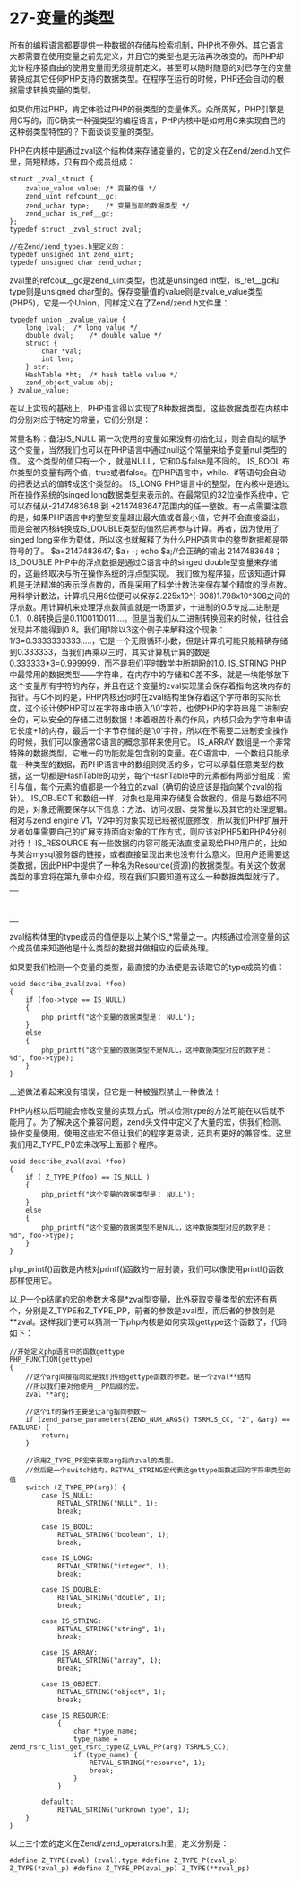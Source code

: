 # 27-变量的类型
所有的编程语言都要提供一种数据的存储与检索机制，PHP也不例外。其它语言大都需要在使用变量之前先定义，并且它的类型也是无法再次改变的，而PHP却允许程序猿自由的使用变量而无须提前定义，甚至可以随时随意的对已存在的变量转换成其它任何PHP支持的数据类型。在程序在运行的时候，PHP还会自动的根据需求转换变量的类型。

如果你用过PHP，肯定体验过PHP的弱类型的变量体系。众所周知，PHP引擎是用C写的，而C确实一种强类型的编程语言，PHP内核中是如何用C来实现自己的这种弱类型特性的？下面谈谈变量的类型。

PHP在内核中是通过zval这个结构体来存储变量的，它的定义在Zend/zend.h文件里，简短精炼，只有四个成员组成：

    struct _zval_struct {
    	zvalue_value value;	/* 变量的值 */
    	zend_uint refcount__gc;
    	zend_uchar type;	/* 变量当前的数据类型 */
    	zend_uchar is_ref__gc;
    };
    typedef struct _zval_struct zval;

    //在Zend/zend_types.h里定义的：
    typedef unsigned int zend_uint;
    typedef unsigned char zend_uchar;

zval里的refcout__gc是zend_uint类型，也就是unsinged int型，is_ref__gc和type则是unsigned char型的。保存变量值的value则是zvalue_value类型(PHP5)，它是一个Union，同样定义在了Zend/zend.h文件里：

    typedef union _zvalue_value {
    	long lval;	/* long value */
    	double dval;	/* double value */
    	struct {
    		char *val;
    		int len;
    	} str;
    	HashTable *ht;	/* hash table value */
    	zend_object_value obj;
    } zvalue_value;

在以上实现的基础上，PHP语言得以实现了8种数据类型，这些数据类型在内核中的分别对应于特定的常量，它们分别是：

<table>
<td><tr>常量名称：</tr><tr>备注</tr></td>
<td><tr>IS_NULL</tr><tr>
第一次使用的变量如果没有初始化过，则会自动的赋予这个变量，当然我们也可以在PHP语言中通过null这个常量来给予变量null类型的值。 这个类型的值只有一个 ，就是NULL，它和0与false是不同的。
</tr></td>
<td><tr>IS_BOOL</tr><tr>
布尔类型的变量有两个值，true或者false。在PHP语言中，while、if等语句会自动的把表达式的值转成这个类型的。
</tr></td>
<td><tr>IS_LONG</tr><tr>
PHP语言中的整型，在内核中是通过所在操作系统的singed long数据类型来表示的。在最常见的32位操作系统中，它可以存储从-2147483648 到 +2147483647范围内的任一整数。有一点需要注意的是，如果PHP语言中的整型变量超出最大值或者最小值，它并不会直接溢出，而是会被内核转换成IS_DOUBLE类型的值然后再参与计算。再者，因为使用了singed long来作为载体，所以这也就解释了为什么PHP语言中的整型数据都是带符号的了。 
$a=2147483647;
$a++;
echo $a;//会正确的输出	2147483648；	
</tr></td>
<td><tr>IS_DOUBLE</tr><tr>
PHP中的浮点数据是通过C语言中的singed double型变量来存储的，这最终取决与所在操作系统的浮点型实现。 我们做为程序猿，应该知道计算机是无法精准的表示浮点数的，而是采用了科学计数法来保存某个精度的浮点数。用科学计数法，计算机只用8位便可以保存2.225x10^(-308)1.798x10^308之间的浮点数。用计算机来处理浮点数简直就是一场噩梦，十进制的0.5专成二进制是0.1，0.8转换后是0.1100110011....。但是当我们从二进制转换回来的时候，往往会发现并不能得到0.8。我们用1除以3这个例子来解释这个现象：1/3=0.3333333333.....，它是一个无限循环小数，但是计算机可能只能精确存储到0.333333，当我们再乘以三时，其实计算机计算的数是0.333333*3=0.999999，而不是我们平时数学中所期盼的1.0.
</tr></td>
<td><tr>IS_STRING</tr><tr>
PHP中最常用的数据类型——字符串，在内存中的存储和C差不多，就是一块能够放下这个变量所有字符的内存，并且在这个变量的zval实现里会保存着指向这块内存的指针。与C不同的是，PHP内核还同时在zval结构里保存着这个字符串的实际长度，这个设计使PHP可以在字符串中嵌入‘\0’字符，也使PHP的字符串是二进制安全的，可以安全的存储二进制数据！本着艰苦朴素的作风，内核只会为字符串申请它长度+1的内存，最后一个字节存储的是‘\0’字符，所以在不需要二进制安全操作的时候，我们可以像通常C语言的概念那样来使用它。
</tr></td>
<td><tr>IS_ARRAY</tr><tr>
数组是一个非常特殊的数据类型，它唯一的功能就是包含别的变量。在C语言中，一个数组只能承载一种类型的数据，而PHP语言中的数组则灵活的多，它可以承载任意类型的数据，这一切都是HashTable的功劳，每个HashTable中的元素都有两部分组成：索引与值，每个元素的值都是一个独立的zval（确切的说应该是指向某个zval的指针）。
</tr></td>
<td><tr>IS_OBJECT</tr><tr>
和数组一样，对象也是用来存储复合数据的，但是与数组不同的是，对象还需要保存以下信息：方法、访问权限、类常量以及其它的处理逻辑。相对与zend engine V1，V2中的对象实现已经被彻底修改，所以我们PHP扩展开发者如果需要自己的扩展支持面向对象的工作方式，则应该对PHP5和PHP4分别对待！
</tr></td>
<td><tr>IS_RESOURCE</tr><tr>
有一些数据的内容可能无法直接呈现给PHP用户的，比如与某台mysql服务器的链接，或者直接呈现出来也没有什么意义。但用户还需要这类数据，因此PHP中提供了一种名为Resource(资源)的数据类型。有关这个数据类型的事宜将在第九章中介绍，现在我们只要知道有这么一种数据类型就行了。
</tr></td>
</table>
 
zval结构体里的type成员的值便是以上某个IS_*常量之一。内核通过检测变量的这个成员值来知道他是什么类型的数据并做相应的后续处理。

如果要我们检测一个变量的类型，最直接的办法便是去读取它的type成员的值：

    void describe_zval(zval *foo)
    {
    	if (foo->type == IS_NULL)
    	{
    		php_printf("这个变量的数据类型是： NULL");
        }
        else
        {
            php_printf("这个变量的数据类型不是NULL，这种数据类型对应的数字是： %d", foo->type);
        }
    }

上述做法看起来没有错误，但它是一种被强烈禁止一种做法！

PHP内核以后可能会修改变量的实现方式，所以检测type的方法可能在以后就不能用了。为了解决这个兼容问题，zend头文件中定义了大量的宏，供我们检测、操作变量使用，使用这些宏不但让我们的程序更易读，还具有更好的兼容性。这里我们用Z_TYPE_P()宏来改写上面那个程序。

    void describe_zval(zval *foo)
    {
        if ( Z_TYPE_P(foo) == IS_NULL )
        {
            php_printf("这个变量的数据类型是： NULL");
        }
        else
        {
            php_printf("这个变量的数据类型不是NULL，这种数据类型对应的数字是： %d", foo->type);
        }
    }

php_printf()函数是内核对printf()函数的一层封装，我们可以像使用printf()函数那样使用它。

以_P一个p结尾的宏的参数大多是*zval型变量，此外获取变量类型的宏还有两个，分别是Z_TYPE和Z_TYPE_PP，前者的参数是zval型，而后者的参数则是**zval。这样我们便可以猜测一下php内核是如何实现gettype这个函数了，代码如下：

    //开始定义php语言中的函数gettype
    PHP_FUNCTION(gettype)
    {
    	//这个arg间接指向就是我们传给gettype函数的参数。是一个zval**结构
    	//所以我们要对他使用__PP后缀的宏。
    	zval **arg;

    	//这个if的操作主要是让arg指向参数～
    	if (zend_parse_parameters(ZEND_NUM_ARGS() TSRMLS_CC, "Z", &arg) == FAILURE) {
    		return;
    	}
    	
    	//调用Z_TYPE_PP宏来获取arg指向zval的类型。
    	//然后是一个switch结构，RETVAL_STRING宏代表这gettype函数返回的字符串类型的值
    	switch (Z_TYPE_PP(arg)) {
    		case IS_NULL:
    			RETVAL_STRING("NULL", 1);
    			break;

    		case IS_BOOL:
    			RETVAL_STRING("boolean", 1);
    			break;

    		case IS_LONG:
    			RETVAL_STRING("integer", 1);
    			break;

    		case IS_DOUBLE:
    			RETVAL_STRING("double", 1);
    			break;
    	
    		case IS_STRING:
    			RETVAL_STRING("string", 1);
    			break;
    	
    		case IS_ARRAY:
    			RETVAL_STRING("array", 1);
    			break;

    		case IS_OBJECT:
    			RETVAL_STRING("object", 1);
    			break;

    		case IS_RESOURCE:
    			{
    				char *type_name;
    				type_name = zend_rsrc_list_get_rsrc_type(Z_LVAL_PP(arg) TSRMLS_CC);
    				if (type_name) {
    					RETVAL_STRING("resource", 1);
    					break;
    				}
    			}

    		default:
    			RETVAL_STRING("unknown type", 1);
    	}
    }

以上三个宏的定义在Zend/zend_operators.h里，定义分别是：

    #define Z_TYPE(zval) (zval).type #define Z_TYPE_P(zval_p) Z_TYPE(*zval_p) #define Z_TYPE_PP(zval_pp) Z_TYPE(**zval_pp)
